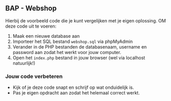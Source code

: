 ## BAP - Webshop 

Hierbij de voorbeeld code die je kunt vergelijken met je eigen oplossing.
OM deze code uit te voeren:
1. Maak een nieuwe database aan
2. Importeer het SQL bestand `webshop.sql` via phpMyAdmin
3. Verander in de PHP bestanden de databasenaam, username en password aan zodat het werkt voor jouw computer.
4. Open het `index.php` bestand in jouw browser (wel via localhost natuurlijk!) 

### Jouw code verbeteren
* Kijk of je deze code snapt en schrijf op wat onduidelijk is.
* Pas je eigen opdracht aan zodat het helemaal correct werkt. 

